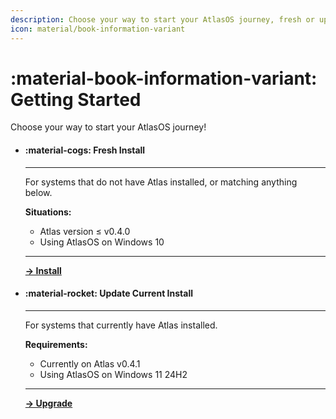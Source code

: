 ```yaml
---
description: Choose your way to start your AtlasOS journey, fresh or upgrade your current installation
icon: material/book-information-variant
---
```

# :material-book-information-variant: Getting Started
Choose your way to start your AtlasOS journey!

<div class="grid cards" markdown>

-   #### :material-cogs: Fresh Install

    ---

    For systems that do not have Atlas installed, or matching anything below.

    **Situations:**

    - Atlas version ≤ v0.4.0
    - Using AtlasOS on Windows 10

    ---

    **[-> Install](install/before-continuing.md)**

-   #### :material-rocket: Update Current Install

    ---

    For systems that currently have Atlas installed.

    **Requirements:**

    - Currently on Atlas v0.4.1
    - Using AtlasOS on Windows 11 24H2

    ---

    **[-> Upgrade](upgrade/before-continuing.md)**

</div>
